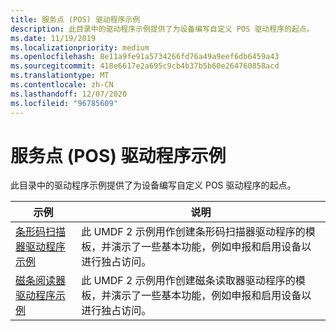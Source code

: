 ```yaml
---
title: 服务点 (POS) 驱动程序示例
description: 此目录中的驱动程序示例提供了为设备编写自定义 POS 驱动程序的起点。
ms.date: 11/19/2019
ms.localizationpriority: medium
ms.openlocfilehash: 8e11a9fe91a5734266fd76a49a9eef6db6459a43
ms.sourcegitcommit: 418e6617e2a695c9cb4b37b5b60e264760858acd
ms.translationtype: MT
ms.contentlocale: zh-CN
ms.lasthandoff: 12/07/2020
ms.locfileid: "96785609"
---
```

# <a name="point-of-service-pos-driver-samples"></a>服务点 (POS) 驱动程序示例

此目录中的驱动程序示例提供了为设备编写自定义 POS 驱动程序的起点。

| 示例 | 说明 |
| --- | --- |
| [条形码扫描器驱动程序示例](/samples/microsoft/windows-driver-samples/barcode-scanner-driver-sample) | 此 UMDF 2 示例用作创建条形码扫描器驱动程序的模板，并演示了一些基本功能，例如申报和启用设备以进行独占访问。 |
| [磁条阅读器驱动程序示例](/samples/microsoft/windows-driver-samples/magnetic-stripe-reader-driver-sample) | 此 UMDF 2 示例用作创建磁条读取器驱动程序的模板，并演示了一些基本功能，例如申报和启用设备以进行独占访问。 |
